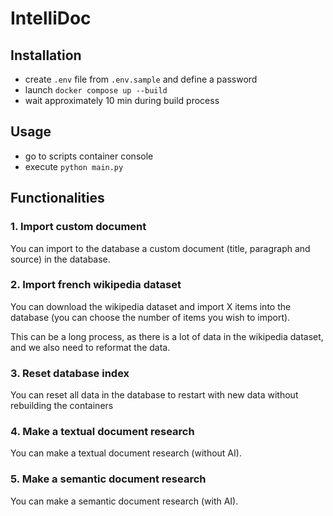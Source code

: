 # IntelliDoc

## Installation

- create `.env` file from `.env.sample` and define a password
- launch `docker compose up --build`
- wait approximately 10 min during build process

## Usage

- go to scripts container console
- execute `python main.py`

## Functionalities

### 1. Import custom document

You can import to the database a custom document (title, paragraph and source) in the database.

### 2. Import french wikipedia dataset

You can download the wikipedia dataset and import X items into the database (you can choose the number of items you wish to import).

This can be a long process, as there is a lot of data in the wikipedia dataset, and we also need to reformat the data.

### 3. Reset database index

You can reset all data in the database to restart with new data without rebuilding the containers

### 4. Make a textual document research

You can make a textual document research (without AI).

### 5. Make a semantic document research

You can make a semantic document research (with AI).